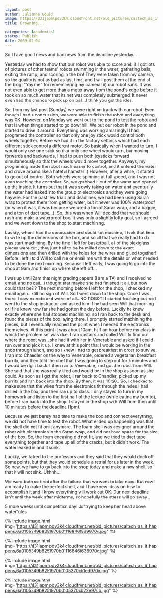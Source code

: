 ```yaml
---
layout: post
author: Julianne Gould
image: https://d31japmlpdv3k4.cloudfront.net/old_pictures/caltech_as_it_happens/6a0105349b8251970b0105370cb0ee970b.jpg
title: Drowning...

categories: [academics]
status: Publish
date: 2009-02-04
---
```



So I have good news and bad news from the deadline yesterday...

Yesterday we had to show that our robot was able to score and:
 i) I got lots of pictures of other teams' robots swimming in the water, gathering balls, exiting the ramp, and scoring in the bin! They were taken from my camera, so the quality is not as bad as last time, and I will post them at the end of the blog! "Yay me" for remembering my camera!
 ii) our robot sunk. It was not even able to get more than a meter away from the pond's edge before it took on so much water that its net was completely submerged. It never even had the chance to pick up on ball...I think you get the idea.

So, from my last post (Sunday) we were right on track with our robot. Even though I had a concussion, we were able to finish the robot and everything was OK. However, on Monday we went out to the pond to test the robot and that is when things started to go downhill. We put our robot in the pond and started to drive it around. Everything was working amazingly! I had programed the controller so that only one joy stick would control both wheels together. Before we had it in the factory settings which had each different stick control a different motor. So basically when I wanted to turn, I would only use one stick so that only one wheel would turn, but moving forwards and backwards, I had to push both joysticks forward simultaneously so that the wheels would move together. Anyways, my programing made the robot much easier to control, and it entered the water and drove around like a hateful hamster :)
However, after a while, it started to go out of control. Both wheels were spinning at full speed, and I was not even touching the controller. So, we grabbed it out of the water and opened up the inside. It turns out that it was slowly taking on water and eventually the water had leaked into the group of electronics and they were going haywire. For the past few trials and deadlines, we had been using Saran wrap to protect them from getting water, but it never was 100% waterproof (or when it was, it was because we used a ton of Saran wrap, and a baggie, and a ton of duct tape...). So, this was when Will decided that we should rush and make a waterproof box. It was only a slightly lofty goal, so I agreed and we went down to the shop to start machining.

Luckily, when I had the concussion and could not machine, I took that time to write up the dimensions of the box, and so all that we really had to do was start machining. By the time I left for basketball, all of the plexiglass pieces were cut , they just had to be be milled down to the exact dimensions and then drilled with the holes for the wires and glued together! Before I left I told Will to call me or email me with the details on what needed to be done the next morning. Because I left early, I was going to go into the shop at 9am and finish up where she left off...

I was up until 2am that night grading papers (I am a TA) and I received no email, and no call...I thought that maybe she had finished it all, but how could that be?!? The next morning before I left for the shop, I checked my email again...still no sign of Will. So I went down to the shop. Once I was there, I saw no note and worst of all...NO ROBOT! I started freaking out, so I went to the shop instructor and asked him if he had seen Will that morning or if he knew how far she had gotten the day before. Luckily he knew exactly where she had stopped machining, so I ran back to the desk and found the pieces of the box laying there. I promptly started machining the pieces, but I eventually reached the point when I needed the electronics themselves. At this point it was about 10am, half an hour before my class in which the problem set was due. I ran upstairs and called Will to find our where the robot was...she had it with her in Venerable and asked if I could run over and pick it up. I knew at this point that I would be working in the shop through lunch, and so I knew I had to get breakfast in order to survive. I ran into Chandler on the way to Venerable, ordered a vegetarian breakfast burrito, and then told the chef that I was going to step out for 5 minutes and I would be right back. I then ran to Venerable, and got the robot from Will. She said that she was really tired and would be in the shop as soon as she could. As soon as I got the robot, I ran back to Chandler, picked up my burrito and ran back into the shop. By then, it was 10:20.. So, I checked to make sure that the wires from the electronics fit through the holes I had drilled in the box, and then ran up to class. I only stayed to turn in my homework and listen to the first half of the lecture (while eating my burrito), before I ran back into the shop. I stayed in the shop with Will from then until 10 minutes before the deadline (1pm).

Because we just barely had time to make the box and connect everything, we did not have time to test the robot. What ended up happening was that the shell did not fit on it anymore. The foam shell was designed around the robot with electronics in the Saran wrap, and did not have space for the size of the box. So, the foam encasing did not fit, and we tried to duct tape everything together and tape up all of the cracks, but it didn't work. The water leaked in and it sunk.

Luckily, we talked to the professors and they said that they would dock off some points, but that they would schedule a retrial for us later in the week. So now, we have to go back into the shop today and make a new shell, so that it will not sink. Uhhhh...

We were both so tired after the failure, that we went to take naps. But now I am ready to make the perfect shell, and I have new ideas on how to accomplish it and I know everything will work out OK. Our next deadline isn't until the week after midterms, so hopefully the stress will go away...

5 more weeks until competition day!
Jo"trying to keep her head above water"ules

{% include image.html img="https://d31japmlpdv3k4.cloudfront.net/old_pictures/caltech_as_it_happens/6a0105349b8251970b01116846f5d9970c.jpg" %}

{% include image.html img="https://d31japmlpdv3k4.cloudfront.net/old_pictures/caltech_as_it_happens/6a0105349b8251970b01116846f636970c.jpg" %}

{% include image.html img="https://d31japmlpdv3k4.cloudfront.net/old_pictures/caltech_as_it_happens/6a0105349b8251970b0105370cb1ed970b.jpg" %}

{% include image.html img="https://d31japmlpdv3k4.cloudfront.net/old_pictures/caltech_as_it_happens/6a0105349b8251970b0105370cb22e970b.jpg" %}
